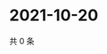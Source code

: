 # 2021-10-20

共 0 条

<!-- BEGIN WEIBO -->
<!-- 最后更新时间 Wed Oct 20 2021 23:00:37 GMT+0800 (China Standard Time) -->

<!-- END WEIBO -->

